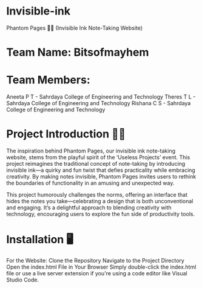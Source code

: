 # Invisible-ink
Phantom Pages 📝✨ (Invisible Ink Note-Taking Website)

# Team Name: Bitsofmayhem
# Team Members:

Aneeta P T - Sahrdaya College of Engineering and Technology
Theres T L - Sahrdaya College of Engineering and Technology
Rishana C S - Sahrdaya College of Engineering and Technology
# Project Introduction 🎨💡
The inspiration behind Phantom Pages, our invisible ink note-taking website, stems from the playful spirit of the ‘Useless Projects’ event. This project reimagines the traditional concept of note-taking by introducing invisible ink—a quirky and fun twist that defies practicality while embracing creativity. By making notes invisible, Phantom Pages invites users to rethink the boundaries of functionality in an amusing and unexpected way.

This project humorously challenges the norms, offering an interface that hides the notes you take—celebrating a design that is both unconventional and engaging. It’s a delightful approach to blending creativity with technology, encouraging users to explore the fun side of productivity tools.

# Installation 🖥️
For the Website:
Clone the Repository
Navigate to the Project Directory
Open the index.html File in Your Browser Simply double-click the index.html file or use a live server extension if you're using a code editor like Visual Studio Code.
